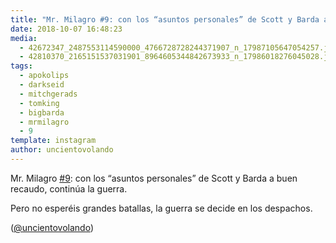 ```yaml
---
title: "Mr. Milagro #9: con los “asuntos personales” de Scott y Barda a buen recaudo, continúa la guerra"
date: 2018-10-07 16:48:23
media: 
  - 42672347_2487553114590000_4766728728244371907_n_17987105647054257.jpg
  - 42810370_2165151537031901_8964605344842673933_n_17986018276045028.jpg
tags: 
  - apokolips
  - darkseid
  - mitchgerads
  - tomking
  - bigbarda
  - mrmilagro
  - 9
template: instagram
author: uncientovolando
---
```


Mr. Milagro [#9](/tags/9): con los “asuntos personales” de Scott y Barda a buen recaudo, continúa la guerra.

Pero no esperéis grandes batallas, la guerra se decide en los despachos.

([@uncientovolando](https://instagram.com/uncientovolando))
